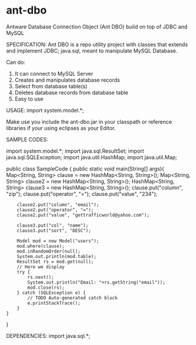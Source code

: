 # ant-dbo
Antware Database Connection Object (Ant DBO) build on top of JDBC and MySQL

SPECIFICATION:
Ant DBO is a repo utility project with classes that extends and implement JDBC; java.sql, meant to manipulate MySQL Database.

Can do:
1. It can connect to MySQL Server
2. Creates and manipulates database records
3. Select from database table(s)
4. Deletes database records from database table
5. Easy to use 

USAGE:
import system.model.*;

Make use you include the ant-dbo.jar in your classpath or reference libraries if your using eclipses as your Editor.

SAMPLE CODES:

import system.model.*;
import java.sql.ResultSet;
import java.sql.SQLException;
import java.util.HashMap;
import java.util.Map;

public class SampleCode {
	public static void main(String[] args){
		Map<String, String> clause = new HashMap<String, String>();
		Map<String, String> clause2 = new HashMap<String, String>();
		HashMap<String, String> clause3 = new HashMap<String, String>();
		clause.put("column", "zip");
		clause.put("operator", "=");
		clause.put("value", "234");
		
		clause2.put("column", "email");
		clause2.put("operator", "=");
		clause2.put("value", "gettrafficworld@yahoo.com");
		
		clause3.put("col", "name");
		clause3.put("sort", "DESC");
		
		Model mod = new Model("users");
		mod.where(clause);
		mod.inRandomOrder(null);
		System.out.println(mod.table);
		ResultSet rs = mod.get(null);
		// Here we display
		try {
			rs.next();
			System.out.println("Email: "+rs.getString("email"));
			mod.close(rs);
		} catch (SQLException e) {
			// TODO Auto-generated catch block
			e.printStackTrace();
		}
	}

}

DEPENDENCIES:
import java.sql.*;
